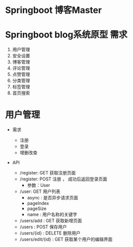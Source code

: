 # Springboot 博客Master

# Springboot blog系统原型 需求
1. 用户管理
2. 安全设置
3. 博客管理
4. 评论管理
5. 点赞管理
6. 分类管理
7. 标签管理
8. 首页搜索

# 用户管理

* 需求
    * 注册
    * 登录
    * 增删改查

* API
    * /register: GET 获取注册页面
    * /register: POST 注册 ， 成功后返回登录页面
        * 参数：User
    * /user: GET 用户列表
        * async : 是否异步请求页面
        * pageIndex
        * pageSize
        * name : 用户名称的关键字
    * /users/add : GET 获取新增页面
    * /users : POST 保存用户
    * /users/{id} : DELETE 删除用户
    * /users/edit/{id} : GET 获取某个用户的编辑界面
    